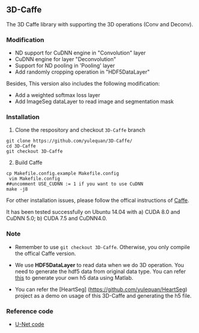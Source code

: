 ## 3D-Caffe

The 3D Caffe library with supporting the 3D operations (Conv and Deconv).

### Modification
* ND support for CuDNN engine in "Convolution" layer 
* CuDNN engine for layer "Deconvolution"
* Support for ND pooling in 'Pooling' layer
* Add randomly cropping operation in "HDF5DataLayer"

Besides, This version also includes the following modification:

* Add a weighted softmax loss layer
* Add ImageSeg dataLayer to read image and segmentation mask

### Installation

1. Clone the respository and checkout ``3D-Caffe`` branch
  ```shell
  git clone https://github.com/yulequan/3D-Caffe/
  cd 3D-Caffe
  git checkout 3D-Caffe
  ```
2. Build Caffe
  ```shell
  cp Makefile.config.example Makefile.config
  vim Makefile.config
  ##uncomment USE_CUDNN := 1 if you want to use CuDNN
  make -j8
  ```

For other installation issues, please follow the offical instructions of [Caffe](http://caffe.berkeleyvision.org/installation.html).

It has been tested successfully on Ubuntu 14.04 with a) CUDA 8.0 and CuDNN 5.0; b) CUDA 7.5 and CuDNN4.0.

### Note
- Remember to use ```git checkout 3D-Caffe```. Otherwise, you only compile the offical Caffe version.

- We use **HDF5DataLayer** to read data when we do 3D operation. You need to generate the hdf5 data from original data type. You can refer [this](https://github.com/BVLC/caffe/tree/master/matlab/hdf5creation) to generate your own h5 data using Matlab.

- You can refer the [HeartSeg] (https://github.com/yulequan/HeartSeg) project as a demo on usage of this 3D-Caffe and generating the h5 file.

### Reference code
* [U-Net code](https://lmb.informatik.uni-freiburg.de/resources/opensource/unet.en.html)
